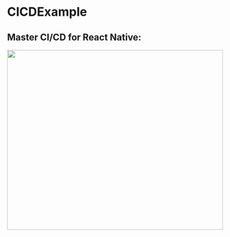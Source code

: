 # CICDExample
## Master CI/CD for React Native:
<img
  src="https://user-images.githubusercontent.com/60389872/230656236-ab0fa5a1-b46d-40be-927c-f2b7113df3b9.jpg"
  style="display: inline-block; margin: 0 auto; width: 100%; height: 30em">
